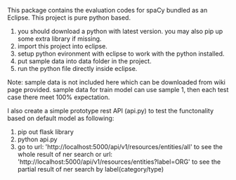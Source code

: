 This package contains the evaluation codes for spaCy bundled as an
Eclipse.  This project is pure python based.
1. you should download a python with latest version. you may also pip up some extra library if missing.
2. import this project into eclipse.
3. setup python evironment with eclipse to work with the python installed.
4. put sample data into data folder in the project.
5. run the python file directly inside eclipse.


Note: sample data is not included here which can be downloaded from wiki page provided.
      sample data for train model can use sample 1, then each test case there meet 100% expectation.

I also create a simple prototype rest API (api.py) to test the functonality based on default model
as following:
1. pip out flask library
2. python api.py
3. go to url: 'http://localhost:5000/api/v1/resources/entities/all' to see the whole result of ner search
      or url: 'http://localhost:5000/api/v1/resources/entities?label=ORG' to see the partial result of ner search by label(category/type)

